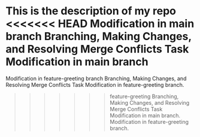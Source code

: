 This is the description of my repo
<<<<<<< HEAD
Modification in main branch
Branching, Making Changes, and Resolving Merge Conflicts Task
Modification in main branch
=======
Modification in feature-greeting branch
Branching, Making Changes, and Resolving Merge Conflicts Task
Modification in feature-greeting branch.
>>>>>>> feature-greeting
Branching, Making Changes, and Resolving Merge Conflicts Task
Modification in main branch.
Modification in feature-greeting branch.
